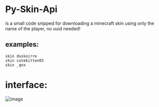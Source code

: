 # Py-Skin-Api
is a small code snipped for downloading a minecraft skin using only the name of the player, no uuid needed!
## examples:
```skin duskoirre```<br>
```skin cutekitten03```<br>
```skin _qnx```
# interface:
![image](https://github.com/user-attachments/assets/bc30fd2a-38ff-4289-8bda-2861a685c01d)
